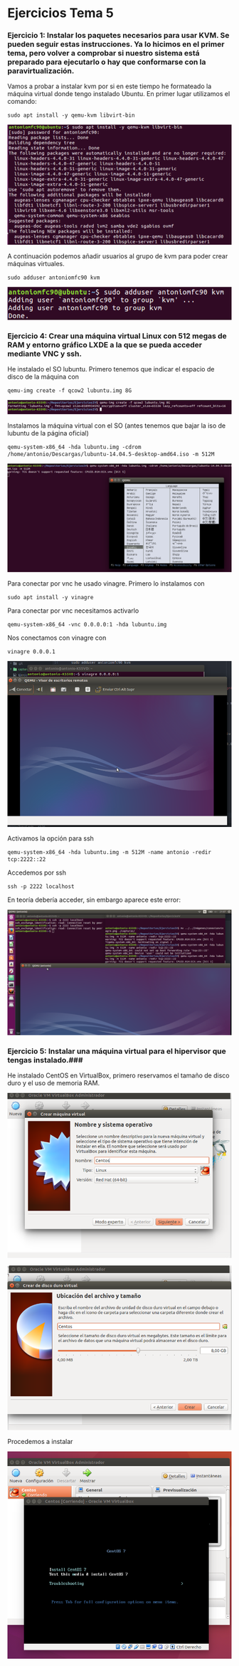 
# Ejercicios Tema 5 #

### Ejercicio 1: Instalar los paquetes necesarios para usar KVM. Se pueden seguir estas instrucciones. Ya lo hicimos en el primer tema, pero volver a comprobar si nuestro sistema está preparado para ejecutarlo o hay que conformarse con la paravirtualización. ###

Vamos a probar a instalar kvm por si en este tiempo he formateado la máquina virtual donde tengo instalado Ubuntu. En primer lugar utilizamos el comando:

    sudo apt install -y qemu-kvm libvirt-bin

![](capturas/instalacionkvm.png)

A continuación podemos añadir usuarios al grupo de kvm para poder crear máquinas virtuales.

    sudo adduser antoniomfc90 kvm

![](capturas/aniadiruser.png)


### Ejercicio 4: Crear una máquina virtual Linux con 512 megas de RAM y entorno gráfico LXDE a la que se pueda acceder mediante VNC y ssh. ###

He instalado el SO lubuntu. Primero tenemos que indicar el espacio de disco de la máquina con

    qemu-img create -f qcow2 lubuntu.img 8G

![](capturas/ejercicio41.png)

Instalamos la máquina virtual con el SO (antes tenemos que bajar la iso de lubuntu de la página oficial)

    qemu-system-x86_64 -hda lubuntu.img -cdrom /home/antonio/Descargas/lubuntu-14.04.5-desktop-amd64.iso -m 512M

![](capturas/ejercicio52.png)

Para conectar por vnc he usado vinagre. Primero lo instalamos con

    sudo apt install -y vinagre

Para conectar por vnc necesitamos activarlo

    qemu-system-x86_64 -vnc 0.0.0.0:1 -hda lubuntu.img

Nos conectamos con vinagre con

    vinagre 0.0.0.1

![](capturas/conexionvinagre.png)

Activamos la opción para ssh

    qemu-system-x86_64 -hda lubuntu.img -m 512M -name antonio -redir tcp:2222::22

Accedemos por ssh

    ssh -p 2222 localhost

En teoría debería acceder, sin embargo aparece este error:

![](capturas/sshno.png)

### Ejercicio 5: Instalar una máquina virtual para el hipervisor que tengas instalado.###

He instalado CentOS en VirtualBox, primero reservamos el tamaño de disco duro y el uso de memoria RAM.

![](capturas/intalarcentos.png)

![](capturas/centos2.png)

Procedemos a instalar

![](capturas/centos4.png)
